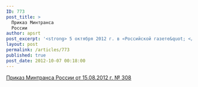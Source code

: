 ```yaml
---
ID: 773
post_title: >
  Приказ Минтранса
  России
author: apsrt
post_excerpt: '<strong> 5 октября 2012 г. в «Российской газете&quot; </strong> (№ 5903) опубликован приказ Минтранса России от 15.08.2012 г. № 308  «Об утверждении Порядка подготовки и содержания плановых (рейдовых) заданий», подготовленный во исполнение пункта 5 статьи 38(1)  КВВТ'
layout: post
permalink: /articles/773
published: true
post_date: 2012-10-07 00:18:00
---
```

[<span style="text-decoration:underline;">Приказ Минтранса России от 15.08.2012 г. № 308 </span>][1]

 [1]: http://www.apsrt.ru/docs/205s.docx